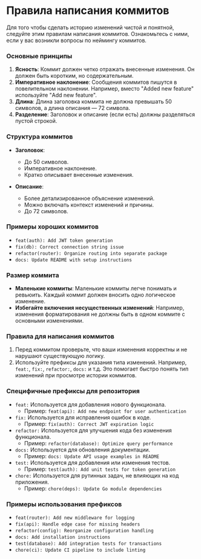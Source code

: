 # Правила написания коммитов

Для того чтобы сделать историю изменений чистой и понятной, следуйте этим правилам написания коммитов. Ознакомьтесь с ними, если у вас возникли вопросы по неймингу коммитов.

### Основные принципы

1. **Ясность**: Коммит должен четко отражать внесенные изменения. Он должен быть коротким, но содержательным.
2. **Императивное наклонение**: Сообщения коммитов пишутся в повелительном наклонении. Например, вместо "Added new feature" используйте "Add new feature".
3. **Длина**: Длина заголовка коммита не должна превышать 50 символов, а длина описания — 72 символа.
4. **Разделение**: Заголовок и описание (если есть) должны разделяться пустой строкой.

### Структура коммитов

- **Заголовок**:
    - До 50 символов.
    - Императивное наклонение.
    - Кратко описывает внесенные изменения.

- **Описание**:
    - Более детализированное объяснение изменений.
    - Можно включать контекст изменений и причины.
    - До 72 символов.

### Примеры хороших коммитов

- `feat(auth): Add JWT token generation`
- `fix(db): Correct connection string issue`
- `refactor(router): Organize routing into separate package`
- `docs: Update README with setup instructions`

### Размер коммита

- **Маленькие коммиты**: Маленькие коммиты легче понимать и ревьюить. Каждый коммит должен вносить одно логическое изменение.
- **Избегайте включения несущественных изменений**: Например, изменения форматирования не должны быть в одном коммите с основными изменениями.

### Правила для написания коммитов

1. Перед коммитом проверьте, что ваши изменения корректны и не нарушают существующую логику.
2. Используйте префиксы для указания типа изменений. Например, `feat:`, `fix:`, `refactor:`, `docs:` и т.д. Это помогает быстро понять тип изменений при просмотре истории коммитов.

### Специфичные префиксы для репозитория

- `feat:` Используется для добавления нового функционала.
    - Пример: `feat(api): Add new endpoint for user authentication`
- `fix:` Используется для исправления ошибок в коде.
    - Пример: `fix(auth): Correct JWT expiration logic`
- `refactor:` Используется для улучшения кода без изменения функционала.
    - Пример: `refactor(database): Optimize query performance`
- `docs:` Используется для обновления документации.
    - Пример: `docs: Update API usage examples in README`
- `test:` Используется для добавления или изменения тестов.
    - Пример: `test(auth): Add unit tests for token generation`
- `chore:` Используется для рутинных задач, не влияющих на код приложения.
    - Пример: `chore(deps): Update Go module dependencies`

### Примеры использования префиксов

- `feat(router): Add new middleware for logging`
- `fix(api): Handle edge case for missing headers`
- `refactor(config): Reorganize configuration handling`
- `docs: Add installation instructions`
- `test(database): Add integration tests for transactions`
- `chore(ci): Update CI pipeline to include linting`
